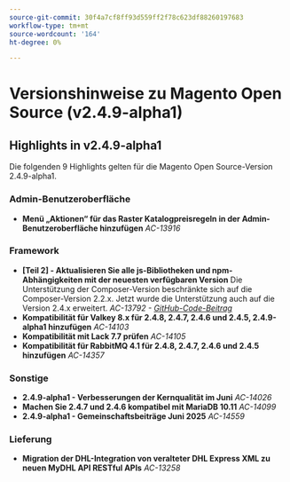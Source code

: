 ```yaml
---
source-git-commit: 30f4a7cf8ff93d559ff2f78c623df88260197683
workflow-type: tm+mt
source-wordcount: '164'
ht-degree: 0%

---
```

# Versionshinweise zu Magento Open Source (v2.4.9-alpha1)

## Highlights in v2.4.9-alpha1

Die folgenden 9 Highlights gelten für die Magento Open Source-Version 2.4.9-alpha1.

### Admin-Benutzeroberfläche

* __Menü „Aktionen“ für das Raster Katalogpreisregeln in der Admin-Benutzeroberfläche hinzufügen__
  _AC-13916_

### Framework

* __[Teil 2] - Aktualisieren Sie alle js-Bibliotheken und npm-Abhängigkeiten mit der neuesten verfügbaren Version__
Die Unterstützung der Composer-Version beschränkte sich auf die Composer-Version 2.2.x. Jetzt wurde die Unterstützung auch auf die Version 2.4.x erweitert.
  _AC-13792 - [GitHub-Code-Beitrag](https://github.com/magento/magento2/commit/19844aa0)_
* __Kompatibilität für Valkey 8.x für 2.4.8, 2.4.7, 2.4.6 und 2.4.5, 2.4.9-alpha1 hinzufügen__
  _AC-14103_
* __Kompatibilität mit Lack 7.7 prüfen__
  _AC-14105_
* __Kompatibilität für RabbitMQ 4.1 für 2.4.8, 2.4.7, 2.4.6 und 2.4.5 hinzufügen__
  _AC-14357_

### Sonstige

* __2.4.9-alpha1 - Verbesserungen der Kernqualität im Juni__
  _AC-14026_
* __Machen Sie 2.4.7 und 2.4.6 kompatibel mit MariaDB 10.11__
  _AC-14099_
* __2.4.9-alpha1 - Gemeinschaftsbeiträge Juni 2025__
  _AC-14559_

### Lieferung

* __Migration der DHL-Integration von veralteter DHL Express XML zu neuen MyDHL API RESTful APIs__
  _AC-13258_
